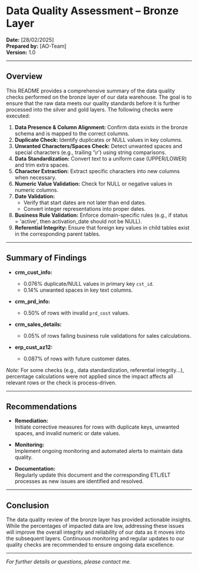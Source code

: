 # Data Quality Assessment – Bronze Layer

**Date:** [28/02/2025]  
**Prepared by:** [AO-Team]  
**Version:** 1.0

---

## Overview

This README provides a comprehensive summary of the data quality checks performed on the bronze layer of our data warehouse. The goal is to ensure that the raw data meets our quality standards before it is further processed into the silver and gold layers. The following checks were executed:

1. **Data Presence & Column Alignment:** Confirm data exists in the bronze schema and is mapped to the correct columns.
2. **Duplicate Check:** Identify duplicates or NULL values in key columns.
3. **Unwanted Characters/Spaces Check:** Detect unwanted spaces and special characters (e.g., trailing '\r') using string comparisons.
4. **Data Standardization:** Convert text to a uniform case (UPPER/LOWER) and trim extra spaces.
5. **Character Extraction:** Extract specific characters into new columns when necessary.
6. **Numeric Value Validation:** Check for NULL or negative values in numeric columns.
7. **Date Validation:** 
   - Verify that start dates are not later than end dates.
   - Convert integer representations into proper dates.
8. **Business Rule Validation:** Enforce domain-specific rules (e.g., if status = 'active', then activation_date should not be NULL).
9. **Referential Integrity:** Ensure that foreign key values in child tables exist in the corresponding parent tables.

---

## Summary of Findings

- **crm_cust_info:**  
  - 0.076% duplicate/NULL values in primary key `cst_id`.
  - 0.14% unwanted spaces in key text columns.
  
- **crm_prd_info:**  
  - 0.50% of rows with invalid `prd_cost` values.

- **crm_sales_details:**  
  - 0.05% of rows failing business rule validations for sales calculations.

- **erp_cust_az12:**  
  - 0.087% of rows with future customer dates.

*Note:* For some checks (e.g., data standardization, referential integrity...), percentage calculations were not applied since the impact affects all relevant rows or the check is process-driven.

---

## Recommendations

- **Remediation:**  
  Initiate corrective measures for rows with duplicate keys, unwanted spaces, and invalid numeric or date values.
  
- **Monitoring:**  
  Implement ongoing monitoring and automated alerts to maintain data quality.
  
- **Documentation:**  
  Regularly update this document and the corresponding ETL/ELT processes as new issues are identified and resolved.

---

## Conclusion

The data quality review of the bronze layer has provided actionable insights. While the percentages of impacted data are low, addressing these issues will improve the overall integrity and reliability of our data as it moves into the subsequent layers. Continuous monitoring and regular updates to our quality checks are recommended to ensure ongoing data excellence.

---

*For further details or questions, please contact me.*

